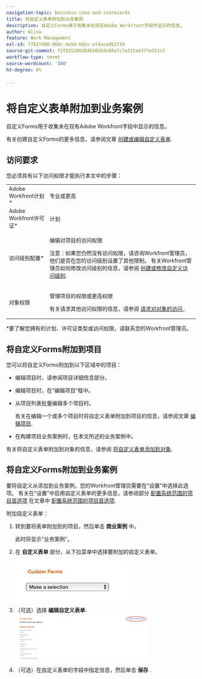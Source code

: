 ```yaml
---
navigation-topic: business-case-and-scorecards
title: 将自定义表单附加到业务案例
description: 自定义Forms用于收集未在现有Adobe Workfront字段中显示的信息。
author: Alina
feature: Work Management
exl-id: f781fd00-968c-4e5d-b82c-a74acedb2734
source-git-commit: f2f825280204b56d2dc85efc7a315a4377e551c7
workflow-type: tm+mt
source-wordcount: '380'
ht-degree: 0%

---
```


# 将自定义表单附加到业务案例

自定义Forms用于收集未在现有Adobe Workfront字段中显示的信息。 

有关创建自定义Forms的更多信息，请参阅文章 [创建或编辑自定义表单](../../../administration-and-setup/customize-workfront/create-manage-custom-forms/create-or-edit-a-custom-form.md).

## 访问要求

您必须具有以下访问权限才能执行本文中的步骤：

<table style="table-layout:auto"> 
 <col> 
 <col> 
 <tbody> 
  <tr> 
   <td role="rowheader">Adobe Workfront计划*</td> 
   <td> <p>专业或更高</p> </td> 
  </tr> 
  <tr> 
   <td role="rowheader">Adobe Workfront许可证*</td> 
   <td> <p>计划 </p> </td> 
  </tr> 
  <tr> 
   <td role="rowheader">访问级别配置*</td> 
   <td> <p>编辑对项目的访问权限</p> <p>注意：如果您仍然没有访问权限，请咨询Workfront管理员，他们是否在您的访问级别设置了其他限制。 有关Workfront管理员如何修改访问级别的信息，请参阅 <a href="../../../administration-and-setup/add-users/configure-and-grant-access/create-modify-access-levels.md" class="MCXref xref">创建或修改自定义访问级别</a>.</p> </td> 
  </tr> 
  <tr> 
   <td role="rowheader">对象权限</td> 
   <td> <p>管理项目的权限或更高权限</p> <p>有关请求其他访问权限的信息，请参阅 <a href="../../../workfront-basics/grant-and-request-access-to-objects/request-access.md" class="MCXref xref">请求对对象的访问 </a>.</p> </td> 
  </tr> 
 </tbody> 
</table>

&#42;要了解您拥有的计划、许可证类型或访问权限，请联系您的Workfront管理员。

## 将自定义Forms附加到项目

您可以将自定义Forms附加到以下区域中的项目：

* 编辑项目时，请参阅项目详细信息部分。
* 编辑项目时，在“编辑项目”框中。
* 从项目列表批量编辑多个项目时。

   有关在编辑一个或多个项目时将自定义表单附加到项目的信息，请参阅文章 [编辑项目](../../../manage-work/projects/manage-projects/edit-projects.md).

* 在构建项目业务案例时，在本文所述的业务案例中。

有关将自定义表单附加到对象的信息，请参阅 [将自定义表单添加到对象](../../../workfront-basics/work-with-custom-forms/add-a-custom-form-to-an-object.md).

## 将自定义Forms附加到业务案例

要将自定义从添加到业务案例，您的Workfront管理员需要在“设置”中选择此选项。 有关在“设置”中启用自定义表单的更多信息，请参阅部分 [配置系统范围的项目首选项](../../../administration-and-setup/set-up-workfront/configure-system-defaults/set-project-preferences.md) 在文章中 [配置系统范围的项目首选项](../../../administration-and-setup/set-up-workfront/configure-system-defaults/set-project-preferences.md).

附加自定义表单：

1. 转到要将表单附加到的项目，然后单击 **商业案例** 中。

   此时将显示“业务案例”。

1. 在 **自定义表单** 部分，从下拉菜单中选择要附加的自定义表单。

   ![](assets/custom-forms-drop-down-menu.png)

1. （可选）选择 **编辑自定义表单**.\
   ![](assets/acf1-350x122.png)

1. （可选）在自定义表单的字段中指定信息，然后单击 **保存** .
